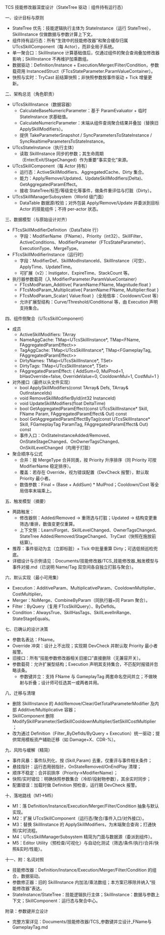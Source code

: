 TCS 技能修改器深度设计（StateTree 驱动｜组件持有运行态）

一、设计目标与原则
- StateTree 优先：技能逻辑执行主体为 StateInstance（运行 StateTree），SkillInstance 仅做数据与参数计算上下文。
- 组件持有运行态：所有“生效中的技能修改器”和聚合缓存归属 UTcsSkillComponent（每 Actor），而非全局子系统。
- 单一聚合口：SkillInstance 计算基础值后，仅通过组件的聚合查询叠加修改器影响；SkillInstance 不再维护加乘数组。
- 数据驱动：Definition/Instance + Execution/Merger/Filter/Condition，参数载荷用 InstancedStruct（FTcsStateParameter.ParamValueContainer）。
- 快照与实时：TryCast 前结算快照；非快照参数按事件驱动 + Tick 增量更新。

二、架构总览（角色职责）
- UTcsSkillInstance（数据容器）
  - CalculateBaseNumericParameter：基于 ParamEvaluator + 临时 StateInstance 求基础值。
  - CalculateNumericParameter：末端从组件查询聚合结果并叠加（替换旧 ApplySkillModifiers）。
  - 提供 TakeParameterSnapshot / SyncParametersToStateInstance / SyncRealtimeParametersToStateInstance。
- UTcsStateInstance（执行主体）
  - 读取 SkillInstance 同步的参数；其生命周期（Enter/Exit/StageChanged）作为重要“事实变化”来源。
- UTcsSkillComponent（每 Actor 持有）
  - 运行态：ActiveSkillModifiers、AggregatedCache、Dirty 集合。
  - 能力：Apply/Remove/Updated、UpdateSkillModifiers(Delta)、GetAggregatedParamEffect。
  - 接收 StateTree/标签/等级变化等事件，做条件重评估与打脏（Dirty）。
- UTcsSkillManagerSubsystem（World 级门面）
  - DataTable 数据源/校验；对外包装 Apply/Remove/Update 并委派到目标 Actor 的技能组件；不持 per-actor 状态。

三、数据模型（与原始设计对齐）
- FTcsSkillModifierDefinition（DataTable 行）
  - 字段：ModifierName（FName）、Priority（int32）、SkillFilter、ActiveConditions、ModifierParameter（FTcsStateParameter）、ExecutionType、MergeType。
- FTcsSkillModifierInstance（运行时）
  - 字段：ModifierDef、SkillModInstanceId、SkillInstance（可空）、ApplyTime、UpdateTime。
  - 可扩展（v2）：Instigator、ExpireTime、StackCount 等。
- 执行器参数载荷（入 ModifierParameter.ParamValueContainer）
  - FTcsModParam_Additive{ ParamName:FName, Magnitude:float }
  - FTcsModParam_Multiplicative{ ParamName:FName, Multiplier:float }
  - FTcsModParam_Scalar{ Value:float }（全局倍率：Cooldown/Cost 等）
  - 允许扩展型结构：Curve/Threshold/Conditional 等，由 Execution 声明支持集合。

四、组件侧聚合（UTcsSkillComponent）
- 成员
  - ActiveSkillModifiers: TArray<FTcsSkillModifierInstance>
  - NameAggCache: TMap<UTcsSkillInstance*, TMap<FName, FAggregatedParamEffect>>
  - TagAggCache:  TMap<UTcsSkillInstance*, TMap<FGameplayTag, FAggregatedParamEffect>>
  - DirtyNames:   TMap<UTcsSkillInstance*, TSet<FName>>
  - DirtyTags:    TMap<UTcsSkillInstance*, TSet<FGameplayTag>>
  - FAggregatedParamEffect: { AddSum=0, MulProd=1, bHasOverride=false, OverrideValue=0, CooldownMul=1, CostMul=1 }
- 对外接口（最终以头文件实现）
  - bool ApplySkillModifiers(const TArray<FTcsSkillModifierDefinition>& Defs, TArray<int32>& OutInstanceIds)
  - void RemoveSkillModifierById(int32 InstanceId)
  - void UpdateSkillModifiers(float DeltaTime)
  - bool GetAggregatedParamEffect(const UTcsSkillInstance* Skill, FName Param, FAggregatedParamEffect& Out) const
  - bool GetAggregatedParamEffectByTag(const UTcsSkillInstance* Skill, FGameplayTag ParamTag, FAggregatedParamEffect& Out) const
  - 事件入口：OnStateInstanceAdded/Removed、OnStateStageChanged、OnOwnerTagsChanged、OnSkillLevelChanged（均用于打脏）
- 聚合顺序与公式
  - 合并：按 MergeType 合并同类，按 Priority 升序排序（同 Priority 可按 ModifierName 稳定排序）。
  - 覆盖：若存在 Override，视为错误配置（DevCheck 报警），默认取 Priority 最小者。
  - 数值参数：Final = (Base + AddSum) * MulProd；Cooldown/Cost 等全局倍率末端乘上。

五、触发模型（摘要）
- 两路触发：
  - 修改器侧：Added/Removed → 重筛选与打脏；Updated → 结构变更重筛选/重排，数值变更仅重算。
  - 上下文侧：Learn/Forget、SkillLevelChanged、OwnerTagsChanged、StateTree Added/Removed/StageChanged、TryCast（快照在施放前结算）。
- 推荐：事件驱动为主（立即标脏）+ Tick 中批量重算 Dirty；可选低频巡检兜底。
- 详细设计与示例请见：Documents/技能修改器/TCS_技能修改器_触发模型与事件对接.md（已说明 Name/Tag 双空间各自独立打脏与聚合）。

六、默认实现（最小可用集）
- Execution：AdditiveParam、MultiplicativeParam、CooldownMultiplier、CostMultiplier。
- Merger：NoMerge、CombineByParam（同执行器+同 Param 聚合）。
- Filter：ByQuery（复用 FTcsSkillQuery）、ByDefIds。
- Condition：AlwaysTrue、SkillHasTags、SkillLevelInRange、StateStageEquals。

七、已确认的设计决策
- 参数名表达：FName。
- Override 冲突：设计上不出现；实现期 DevCheck 并默认取 Priority 最小者报警。
- 旧接口：所有“技能参数修改器相关旧接口”直接删除（无兼容开关）。
- 参数载荷：允许扩展型结构；Execution 声明其支持集合，不匹配时报错并忽略该条。
  - 参数键并立：支持 FName 与 GameplayTag 两套命名空间并立；不做映射与折叠；设计师可任选其一或两者并用。

八、迁移与清理
- 删除 SkillInstance 的 Add/Remove/Clear/GetTotalParameterModifier 及内部 Additive/Multiplicative 容器；
- SkillComponent 删除 ModifySkillParameter/SetSkillCooldownMultiplier/SetSkillCostMultiplier；
- 改为通过 Definition（Filter_ByDefIds/ByQuery + Execution）统一驱动；提供常用模板资产辅助迁移（如 Damage+X、CDR-%）。

九、风险与缓解（精简）
- 事件风暴：事件队列化、按 (Skill,Param) 去重，仅重评与事件相关条件；
- 悬挂指针：运行态用弱指针，OnStateRemoved/OnEndPlay 清理；
- 顺序不稳定：合并前排序（Priority→ModifierName）；
- 快照/实时错位：明确快照参数集合（冷却/投射物参数），其余实时同步；
- 配置错误：加载时做 Definition 预检查，运行期 DevCheck 报警。

十、落地路线（M1→M5）
- M1：落 Definition/Instance/Execution/Merger/Filter/Condition 抽象与默认实现。
- M2：扩展 UTcsSkillComponent（运行态/聚合/事件入口/对外接口）。
- M3：替换 SkillInstance 的 ApplySkillModifiers，为末端聚合查询；打通快照/实时流程。
- M4：UTcsSkillManagerSubsystem 精简为门面与数据源（委派到组件）。
- M5：Editor Utility（预检查/可视化）与自动化测试（筛选/条件/执行/合并/快照&实时/性能）。

十一、附：名词对照
- 技能修改器：Definition/Instance/Execution/Merger/Filter/Condition 的组合，数据驱动。
- 参数修正器：旧的 SkillInstance 内加法/乘法数组；本方案已移除并纳入“技能修改器”表达。
- StateInstance/StateTree：技能逻辑执行主体；SkillInstance：数据与参数上下文；SkillComponent：运行态与聚合中心。

附录：参数键并立设计
- 完整方案详见：Documents/技能修改器/TCS_参数键并立设计_FName与GameplayTag.md
